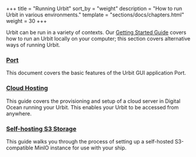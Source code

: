 +++
title = "Running Urbit"
sort_by = "weight"
description = "How to run Urbit in various environments."
template = "sections/docs/chapters.html"
weight = 30
+++

Urbit can be run in a variety of contexts. Our [Getting Started
Guide](/getting-started/) covers how to run an Urbit locally on your
computer; this section covers alternative ways of running Urbit.

### [Port](/using/running/port)

This document covers the basic features of the Urbit GUI application Port.

### [Cloud Hosting](/using/running/hosting)

This guide covers the provisioning and setup of a cloud server in Digital Ocean
running your Urbit. This enables your Urbit to be accessed from anywhere.

### [Self-hosting S3 Storage](/using/running/minio)

This guide walks you through the process of setting up a self-hosted S3-compatible MinIO instance for use with your ship.
